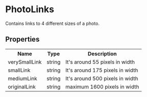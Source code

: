 PhotoLinks
=

Contains links to 4 different sizes of a photo.

Properties
-

<table>
    <tr><th>Name</th><th>Type</th><th>Description</th></tr>
    <tr><td>verySmallLink</td><td>string</td><td>It's around 55 pixels in width</td></tr>
    <tr><td>smallLink</td><td>string</td><td>It's around 175 pixels in width</td></tr>
    <tr><td>mediumLink</td><td>string</td><td>It's around 500 pixels in width</td></tr>
    <tr><td>originalLink</td><td>string</td><td>maximum 1600 pixels in width</td></tr>
</table>
